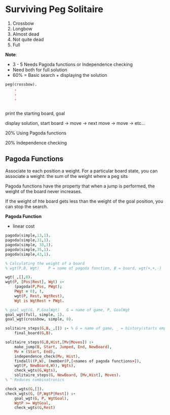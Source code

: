# Surviving Peg Solitaire

1. Crossbow
2. Longbow
3. Almost dead
4. Not quite dead
5. Full


**Note**:
</br>
* 3 - 5 Needs Pagoda functions or Independence checking
* Need both for full solution
* 60\% = Basic search + displaying the solution

```prolog
peg(crossbow).
    . 
    . 
    . 
```
</br>
print the starting board, goal

display solution, start board -> move -> next move -> move -> etc...

20% Using Pagoda functions

20% Independence checking

## Pagoda Functions
Associate to each position a weight. For a particular
board state, you can associate a weight: the sum of 
the weight where a peg sits

Pagoda functions have the property that when a jump
is performed, the weight of the board never 
increases.

If the weight of hte board gets less than the weight
of the goal position, you can stop the search.

**Pagoda Function**
* linear cost
```prolog
pagoda(simple,13,1).
pagoda(simple,31,1).
pagoda(simple, 33,1).
pagoda(simple,35,1).
pagoda(simple,43,1).

% Calculating the weight of a board
% wgt(P,B, Wgt)    P = name of pagoda function, B = board, wgt(+,+,-)

wgt(_,[],0).
wgt(P, [Pos|Rest], Wgt) :-
    (pagoda(P,Pos, PWgt);
    PWgt = 0), !,
    wgt(P, Rest, WgtRest),
    Wgt is WgtRest + PWgt.

% goal_wgt(G, P,GoalWgt)   G = name of game, P, GoalWgt
goal_wgt(full, simple, 1).
goal_wgt(crossbow, simple, 0).

solitaire_steps(G,B,_,[]) :- % G = name of game, _ = history(starts empty), []=path to goal
    final_board(G,B).

solitaire_steps(G,B,Hist,[Mv|Moves]) :-
    make_jump(B, Start, Jumped, End, NewBoard),
    Mv = (Start, End),
    independence_check(Mv, Hist),
    findall((P,W), (member(P,[<names of pagoda functions>]),
    wgt(P, NewBoard,W)), Wgts),
    check_wgts(G,Wgts),
    solitaire_steps(G, NewBoard, [Mv,Hist], Moves).
% ^ Reduces combinatronics

check_wgts(G,[]).
check_wgts(G, [P,WgtP|Rest]) :-
    goal_wgt(G, P, WgtGoal),
    WgtP >= WgtGoal,
    check_wgts(G,Rest)


```